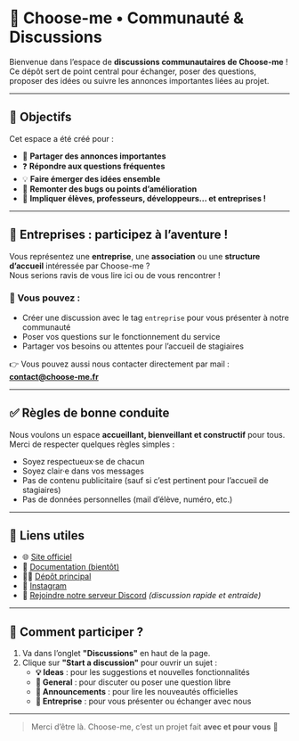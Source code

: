 # 💬 Choose-me • Communauté & Discussions

Bienvenue dans l’espace de **discussions communautaires de Choose-me** !  
Ce dépôt sert de point central pour échanger, poser des questions, proposer des idées ou suivre les annonces importantes liées au projet.

---

## 🎯 Objectifs

Cet espace a été créé pour :

- 🔔 **Partager des annonces importantes**
- ❓ **Répondre aux questions fréquentes**
- 💡 **Faire émerger des idées ensemble**
- 🐛 **Remonter des bugs ou points d’amélioration**
- 🤝 **Impliquer élèves, professeurs, développeurs... et entreprises !**

---

## 🏢 Entreprises : participez à l’aventure !

Vous représentez une **entreprise**, une **association** ou une **structure d’accueil** intéressée par Choose-me ?  
Nous serions ravis de vous lire ici ou de vous rencontrer !

### 💼 Vous pouvez :

- Créer une discussion avec le tag `entreprise` pour vous présenter à notre communauté
- Poser vos questions sur le fonctionnement du service
- Partager vos besoins ou attentes pour l’accueil de stagiaires

👉 Vous pouvez aussi nous contacter directement par mail : **[contact@choose-me.fr](mailto:contact@choose-me.fr)**

---

## ✅ Règles de bonne conduite

Nous voulons un espace **accueillant, bienveillant et constructif** pour tous. Merci de respecter quelques règles simples :

- Soyez respectueux·se de chacun
- Soyez clair·e dans vos messages
- Pas de contenu publicitaire (sauf si c’est pertinent pour l’accueil de stagiaires)
- Pas de données personnelles (mail d’élève, numéro, etc.)

---

## 📌 Liens utiles

- 🌐 [Site officiel](https://choose-me.fr)
- 🧠 [Documentation (bientôt)](https://github.com/Choose-Me.fr/choose-me-docs)
- 🧑‍💻 [Dépôt principal](https://github.com/Choose-Me.fr/choose-me)
- 📸 [Instagram](https://www.instagram.com/chooseme_france/)
- 💬 [Rejoindre notre serveur Discord](https://discord.gg/NM3YFbcGBw) *(discussion rapide et entraide)*
---

## 🤗 Comment participer ?

1. Va dans l’onglet **"Discussions"** en haut de la page.
2. Clique sur **"Start a discussion"** pour ouvrir un sujet :
   - **💡 Ideas** : pour les suggestions et nouvelles fonctionnalités
   - **💬 General** : pour discuter ou poser une question libre
   - **📢 Announcements** : pour lire les nouveautés officielles
   - **🏢 Entreprise** : pour vous présenter ou échanger avec nous

---

> Merci d’être là. Choose-me, c’est un projet fait **avec et pour vous** 🙌
